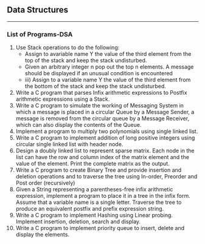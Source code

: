 ## Data Structures

<hr>

### List of Programs-DSA

<ol>

<li>
Use Stack operations to do the following:
<ul>
    <li>Assign to avariable name Y the value of the third element from the top of the stack and keep the stack undisturbed.</li>
    <li>Given an arbitrary integer n pop out the top n elements. A message should be displayed if an unusual condition is encountered</li>
    <li>iii)	Assign to a variable name Y the value of the third element from the bottom of the stack and keep the stack undisturbed.</li>
</ul>
</li>

<li>
Write a C program that parses Infix arithmetic expressions to Postfix arithmetic expressions using a Stack.
</li>

<li>
Write a C program to simulate the working of Messaging System in which a message is placed in a circular Queue by a Message Sender, a message is removed from the circular queue by a Message Receiver, which can also display the contents of the Queue.
</li>

<li>
Implement a program to multiply two polynomials using single linked list.
</li>

<li>
Write a C program to implement addition of long positive integers using circular single linked list with header node.
</li>

<li>
Design a doubly linked list to represent sparse matrix. Each node in the list can have the row and column index of the matrix element and the value of the element. Print the complete matrix as the output.
</li>

<li>Write a C program to create Binary Tree and provide insertion and deletion operations and to traverse the tree using In-order, Preorder and Post order (recursively)</li>

<li>Given a String representing a parentheses-free infix arithmetic expression, implement a program to place it in a tree in the infix form. Assume that a variable name is a single letter. Traverse the tree to produce an equivalent postfix and prefix expression string.</li>

<li>Write a C program to implement Hashing using Linear probing. Implement insertion, deletion, search and display.</li>

<li>Write a C program to implement priority queue to insert, delete and display the elements.</li>

</ol>
